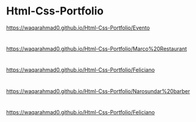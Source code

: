 # Html-Css-Portfolio
https://waqarahmad0.github.io/Html-Css-Portfolio/Evento
#
https://waqarahmad0.github.io/Html-Css-Portfolio/Marco%20Restaurant
#
https://waqarahmad0.github.io/Html-Css-Portfolio/Feliciano
#
https://waqarahmad0.github.io/Html-Css-Portfolio/Narosundar%20barber
#
https://waqarahmad0.github.io/Html-Css-Portfolio/Feliciano
